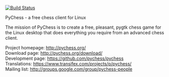 [![Build Status](https://drone.io/github.com/pychess/pychess/status.png)](https://drone.io/github.com/pychess/pychess/latest)

PyChess - a free chess client for Linux

The mission of PyChess is to create a free, pleasant, pygtk chess game for the
Linux desktop that does everything you require from an advanced chess client.

Project homepage: http://pychess.org/  
Download page: http://pychess.org/download/  
Development page: https://github.com/pychess/pychess  
Translations: https://www.transifex.com/projects/p/pychess/  
Mailing list: http://groups.google.com/group/pychess-people  
